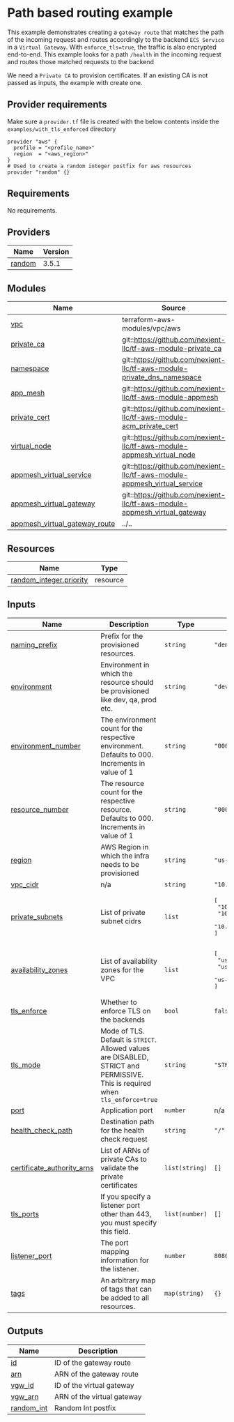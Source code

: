 # Path based routing example
This example demonstrates creating a `gateway route` that matches the path of the incoming request and routes accordingly to the backend `ECS Service` in a `Virtual Gateway`. With `enforce_tls=true`, the traffic is also encrypted end-to-end. This example looks for a path `/health` in the incoming request and routes those matched requests to the backend

We need a `Private CA` to provision certificates. If an existing CA is not passed as inputs, the example with create one.

## Provider requirements
Make sure a `provider.tf` file is created with the below contents inside the `examples/with_tls_enforced` directory
```shell
provider "aws" {
  profile = "<profile_name>"
  region  = "<aws_region>"
}
# Used to create a random integer postfix for aws resources
provider "random" {}
```

<!-- BEGINNING OF PRE-COMMIT-TERRAFORM DOCS HOOK -->
## Requirements

No requirements.

## Providers

| Name | Version |
|------|---------|
| <a name="provider_random"></a> [random](#provider\_random) | 3.5.1 |

## Modules

| Name | Source | Version |
|------|--------|---------|
| <a name="module_vpc"></a> [vpc](#module\_vpc) | terraform-aws-modules/vpc/aws | 5.0.0 |
| <a name="module_private_ca"></a> [private\_ca](#module\_private\_ca) | git::https://github.com/nexient-llc/tf-aws-module-private_ca | 0.1.0 |
| <a name="module_namespace"></a> [namespace](#module\_namespace) | git::https://github.com/nexient-llc/tf-aws-module-private_dns_namespace | 0.1.0 |
| <a name="module_app_mesh"></a> [app\_mesh](#module\_app\_mesh) | git::https://github.com/nexient-llc/tf-aws-module-appmesh | 0.1.0 |
| <a name="module_private_cert"></a> [private\_cert](#module\_private\_cert) | git::https://github.com/nexient-llc/tf-aws-module-acm_private_cert | 0.1.0 |
| <a name="module_virtual_node"></a> [virtual\_node](#module\_virtual\_node) | git::https://github.com/nexient-llc/tf-aws-module-appmesh_virtual_node | 0.1.0 |
| <a name="module_appmesh_virtual_service"></a> [appmesh\_virtual\_service](#module\_appmesh\_virtual\_service) | git::https://github.com/nexient-llc/tf-aws-module-appmesh_virtual_service | 0.1.0 |
| <a name="module_appmesh_virtual_gateway"></a> [appmesh\_virtual\_gateway](#module\_appmesh\_virtual\_gateway) | git::https://github.com/nexient-llc/tf-aws-module-appmesh_virtual_gateway | 0.1.0 |
| <a name="module_appmesh_virtual_gateway_route"></a> [appmesh\_virtual\_gateway\_route](#module\_appmesh\_virtual\_gateway\_route) | ../.. | n/a |

## Resources

| Name | Type |
|------|------|
| [random_integer.priority](https://registry.terraform.io/providers/hashicorp/random/latest/docs/resources/integer) | resource |

## Inputs

| Name | Description | Type | Default | Required |
|------|-------------|------|---------|:--------:|
| <a name="input_naming_prefix"></a> [naming\_prefix](#input\_naming\_prefix) | Prefix for the provisioned resources. | `string` | `"demo-app"` | no |
| <a name="input_environment"></a> [environment](#input\_environment) | Environment in which the resource should be provisioned like dev, qa, prod etc. | `string` | `"dev"` | no |
| <a name="input_environment_number"></a> [environment\_number](#input\_environment\_number) | The environment count for the respective environment. Defaults to 000. Increments in value of 1 | `string` | `"000"` | no |
| <a name="input_resource_number"></a> [resource\_number](#input\_resource\_number) | The resource count for the respective resource. Defaults to 000. Increments in value of 1 | `string` | `"000"` | no |
| <a name="input_region"></a> [region](#input\_region) | AWS Region in which the infra needs to be provisioned | `string` | `"us-east-2"` | no |
| <a name="input_vpc_cidr"></a> [vpc\_cidr](#input\_vpc\_cidr) | n/a | `string` | `"10.1.0.0/16"` | no |
| <a name="input_private_subnets"></a> [private\_subnets](#input\_private\_subnets) | List of private subnet cidrs | `list` | <pre>[<br>  "10.1.1.0/24",<br>  "10.1.2.0/24",<br>  "10.1.3.0/24"<br>]</pre> | no |
| <a name="input_availability_zones"></a> [availability\_zones](#input\_availability\_zones) | List of availability zones for the VPC | `list` | <pre>[<br>  "us-east-2a",<br>  "us-east-2b",<br>  "us-east-2c"<br>]</pre> | no |
| <a name="input_tls_enforce"></a> [tls\_enforce](#input\_tls\_enforce) | Whether to enforce TLS on the backends | `bool` | `false` | no |
| <a name="input_tls_mode"></a> [tls\_mode](#input\_tls\_mode) | Mode of TLS. Default is `STRICT`. Allowed values are DISABLED, STRICT and PERMISSIVE. This is required when<br>    `tls_enforce=true` | `string` | `"STRICT"` | no |
| <a name="input_port"></a> [port](#input\_port) | Application port | `number` | n/a | yes |
| <a name="input_health_check_path"></a> [health\_check\_path](#input\_health\_check\_path) | Destination path for the health check request | `string` | `"/"` | no |
| <a name="input_certificate_authority_arns"></a> [certificate\_authority\_arns](#input\_certificate\_authority\_arns) | List of ARNs of private CAs to validate the private certificates | `list(string)` | `[]` | no |
| <a name="input_tls_ports"></a> [tls\_ports](#input\_tls\_ports) | If you specify a listener port other than 443, you must specify this field. | `list(number)` | `[]` | no |
| <a name="input_listener_port"></a> [listener\_port](#input\_listener\_port) | The port mapping information for the listener. | `number` | `8080` | no |
| <a name="input_tags"></a> [tags](#input\_tags) | An arbitrary map of tags that can be added to all resources. | `map(string)` | `{}` | no |

## Outputs

| Name | Description |
|------|-------------|
| <a name="output_id"></a> [id](#output\_id) | ID of the gateway route |
| <a name="output_arn"></a> [arn](#output\_arn) | ARN of the gateway route |
| <a name="output_vgw_id"></a> [vgw\_id](#output\_vgw\_id) | ID of the virtual gateway |
| <a name="output_vgw_arn"></a> [vgw\_arn](#output\_vgw\_arn) | ARN of the virtual gateway |
| <a name="output_random_int"></a> [random\_int](#output\_random\_int) | Random Int postfix |
<!-- END OF PRE-COMMIT-TERRAFORM DOCS HOOK -->
